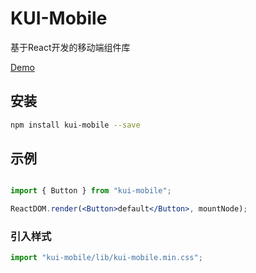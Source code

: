 # KUI-Mobile
 基于React开发的移动端组件库

 [Demo](https://kotenei.github.io/KUI-Mobile/dist/index.html#/)

## 安装
```bash
npm install kui-mobile --save
```

## 示例
```jsx

import { Button } from "kui-mobile";

ReactDOM.render(<Button>default</Button>, mountNode);

```

### 引入样式

```jsx
import "kui-mobile/lib/kui-mobile.min.css";

```